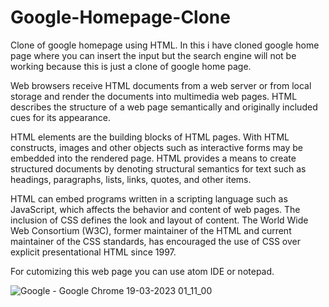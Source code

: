 # Google-Homepage-Clone

Clone of google homepage using HTML. In this i have cloned google home page where you can insert the input but the search engine will not be working because this is just a clone of google home page.

Web browsers receive HTML documents from a web server or from local storage and render the documents into multimedia web pages. HTML describes the structure of a web page semantically and originally included cues for its appearance.

HTML elements are the building blocks of HTML pages. With HTML constructs, images and other objects such as interactive forms may be embedded into the rendered page. HTML provides a means to create structured documents by denoting structural semantics for text such as headings, paragraphs, lists, links, quotes, and other items.

HTML can embed programs written in a scripting language such as JavaScript, which affects the behavior and content of web pages. The inclusion of CSS defines the look and layout of content. The World Wide Web Consortium (W3C), former maintainer of the HTML and current maintainer of the CSS standards, has encouraged the use of CSS over explicit presentational HTML since 1997.

For cutomizing this web page you can use atom IDE or notepad.


![Google - Google Chrome 19-03-2023 01_11_00](https://user-images.githubusercontent.com/85097081/226162326-ee416822-08c6-4345-993a-4a590fc4ba68.png)
